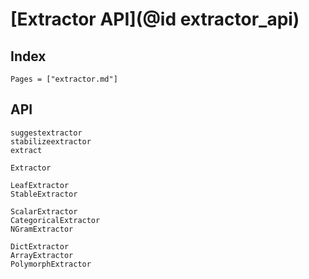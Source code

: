 # [Extractor API](@id extractor_api)

## Index
```@index
Pages = ["extractor.md"]
```

## API
```@docs
suggestextractor
stabilizeextractor
extract

Extractor

LeafExtractor
StableExtractor

ScalarExtractor
CategoricalExtractor
NGramExtractor

DictExtractor
ArrayExtractor
PolymorphExtractor
```
